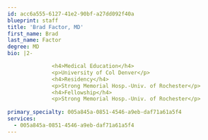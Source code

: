 ```yaml
---
id: acc6a555-6127-41e2-90bf-a27dd092f40a
blueprint: staff
title: 'Brad Factor, MD'
first_name: Brad
last_name: Factor
degree: MD
bio: |2-

              <h4>Medical Education</h4>
              <p>University of Col Denver</p>
              <h4>Residency</h4>
              <p>Strong Memorial Hosp.-Univ. of Rochester</p>
              <h4>Fellowship</h4>
              <p>Strong Memorial Hosp.-Univ. of Rochester</p>
          
primary_specialty: 005a845a-0851-4546-a9eb-daf71a61a5f4
services:
  - 005a845a-0851-4546-a9eb-daf71a61a5f4
---
```

